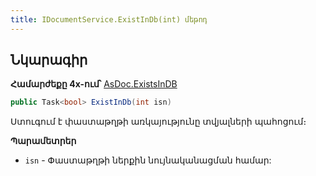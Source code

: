 ```yaml
---
title: IDocumentService.ExistInDb(int) մեթոդ
---
```


## Նկարագիր

**Համարժեքը 4x-ում՝** [AsDoc.ExistsInDB](https://armsoft.github.io/as4x-docs/HTM/ProgrGuide/Functions/ASDOC/ExistsInDB.html)

```c#
public Task<bool> ExistInDb(int isn)
```

Ստուգում է փաստաթղթի առկայությունը տվյալների պահոցում։

**Պարամետրեր**

* `isn` - Փաստաթղթի ներքին նույնականացման համար:
